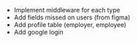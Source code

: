 - Implement middleware for each type
- Add fields missed on users (from figma)
- Add profile table (employer, employee)
- Add google login
